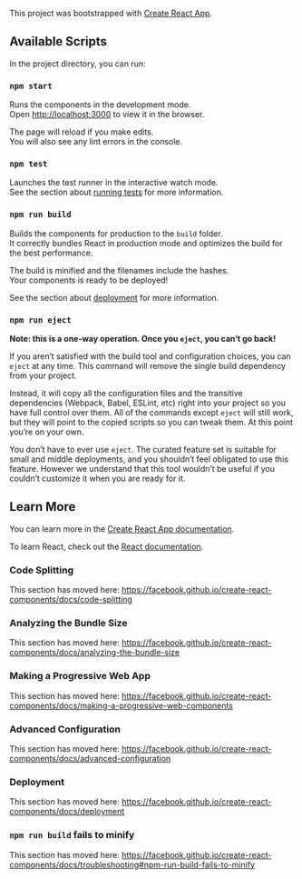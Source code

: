 This project was bootstrapped with [Create React App](https://github.com/facebook/create-react-app).

## Available Scripts

In the project directory, you can run:

### `npm start`

Runs the components in the development mode.<br>
Open [http://localhost:3000](http://localhost:3000) to view it in the browser.

The page will reload if you make edits.<br>
You will also see any lint errors in the console.

### `npm test`

Launches the test runner in the interactive watch mode.<br>
See the section about [running tests](https://facebook.github.io/create-react-app/docs/running-tests) for more information.

### `npm run build`

Builds the components for production to the `build` folder.<br>
It correctly bundles React in production mode and optimizes the build for the best performance.

The build is minified and the filenames include the hashes.<br>
Your components is ready to be deployed!

See the section about [deployment](https://facebook.github.io/create-react-app/docs/deployment) for more information.

### `npm run eject`

**Note: this is a one-way operation. Once you `eject`, you can’t go back!**

If you aren’t satisfied with the build tool and configuration choices, you can `eject` at any time. This command will remove the single build dependency from your project.

Instead, it will copy all the configuration files and the transitive dependencies (Webpack, Babel, ESLint, etc) right into your project so you have full control over them. All of the commands except `eject` will still work, but they will point to the copied scripts so you can tweak them. At this point you’re on your own.

You don’t have to ever use `eject`. The curated feature set is suitable for small and middle deployments, and you shouldn’t feel obligated to use this feature. However we understand that this tool wouldn’t be useful if you couldn’t customize it when you are ready for it.

## Learn More

You can learn more in the [Create React App documentation](https://facebook.github.io/create-react-app/docs/getting-started).

To learn React, check out the [React documentation](https://reactjs.org/).

### Code Splitting

This section has moved here: https://facebook.github.io/create-react-components/docs/code-splitting

### Analyzing the Bundle Size

This section has moved here: https://facebook.github.io/create-react-components/docs/analyzing-the-bundle-size

### Making a Progressive Web App

This section has moved here: https://facebook.github.io/create-react-components/docs/making-a-progressive-web-components

### Advanced Configuration

This section has moved here: https://facebook.github.io/create-react-components/docs/advanced-configuration

### Deployment

This section has moved here: https://facebook.github.io/create-react-components/docs/deployment

### `npm run build` fails to minify

This section has moved here: https://facebook.github.io/create-react-components/docs/troubleshooting#npm-run-build-fails-to-minify
